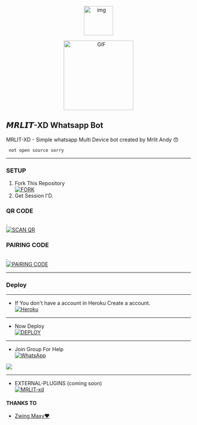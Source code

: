 <div align="center">
<img 
src="[https://i.imgur.com/Uc0uIkO.jpeg]" alt="img" width="80" height="80"/>
</p>
        <img 
src="https://tenor.com/view/school-live-cute-hello-anime-girl-yuki-takeya-gif-14815980.gif" alt="GIF" width="190" height="190"/>
</p>

</div>
        
## 𝙈𝙍𝙇𝙄𝙏-XD Whatsapp Bot
MRLIT-XD - Simple whatsapp Multi Device bot created by Mrlit Andy 😙

``` not open source sorry```

***

### SETUP

1. Fork This Repository
   <br>
<a href='https://github.com/andymrlit/MRLIT-XD/fork' target="_blank"><img alt='FORK' src='https://img.shields.io/badge/fork-100000?style=for-the-badge&logo=scan&logoColor=white&labelColor=black&color=black'/></a>
2. Get Session I'D.

### QR CODE
.
    <br>
<a href='https://bwakalemd-0f433deeafed.herokuapp.com/qr' target="_blank"><img alt='SCAN QR ' src='https://img.shields.io/badge/get_session-100000?style=for-the-badge&logo=scan&logoColor=white&labelColor=black&color=black'/></a>

### PAIRING CODE
.
    <br>
<a href='https://bwakalemd-0f433deeafed.herokuapp.com/pair' target="_blank"><img alt='PAIRING CODE ' src='https://img.shields.io/badge/get_session-100000?style=for-the-badge&logo=scan&logoColor=white&labelColor=black&color=black'/></a>

***
### Deploy
***
* If You don't have a account in Heroku Create a account.
    <br>
<a href='https://signup.heroku.com/' target="_blank"><img alt='Heroku' src='https://img.shields.io/badge/-Create-black?style=for-the-badge&logo=heroku&logoColor=white'/></a>


***
* Now Deploy
    <br>
<a href='https://heroku.com/deploy?template=https://github.com/andymrlit/MRLIT-XD' target="_blank"><img alt='DEPLOY' src='https://img.shields.io/badge/-DEPLOY-black?style=for-the-badge&logo=heroku&logoColor=white'/></a>


***
* Join Group For Help
     <br>
<a href='https://chat.whatsapp.com/LZojfM2mEFL9ibw9r7Yn0K'><img alt="WhatsApp" src="https://img.shields.io/badge/-Whatsapp%20Group-black?style=for-the-badge&logo=whatsapp&logoColor=white"/></a>



<a><img src='https://i.imgur.com/LyHic3i.gif'/></a>

***
* EXTERNAL-PLUGINS (coming soon)
     <br>
<a href='coming soon' target="_blank"><img alt='MRLIT-xd' src='https://img.shields.io/badge/COMING SOON-100000?style=for-the-badge&logo=github&logoColor=white&labelColor=black&color=black'/></a>

#### THANKS TO
- [ Zwing Maxy❤️](https://github.com/MaxyHacker) <br>
